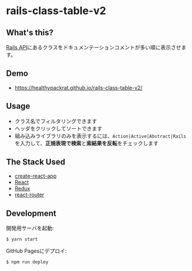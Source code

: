 # rails-class-table-v2

## What's this?

[Rails API](https://api.rubyonrails.org)にあるクラスをドキュメンテーションコメントが多い順に表示させます。

## Demo

  * <https://healthypackrat.github.io/rails-class-table-v2/>

## Usage

  * クラス名でフィルタリングできます
  * ヘッダをクリックしてソートできます
  * 組み込みライブラリのみを表示するには、`Action|Active|Abstract|Rails`を入力して、**正規表現で検索**と**索結果を反転**をチェックします

## The Stack Used

  * [create-react-app](https://create-react-app.dev/)
  * [React](https://reactjs.org/)
  * [Redux](https://redux.js.org/)
  * [react-router](https://reacttraining.com/react-router/)

## Development

開発用サーバを起動:

```
$ yarn start
```

GitHub Pagesにデプロイ:

```
$ npm run deploy
```
